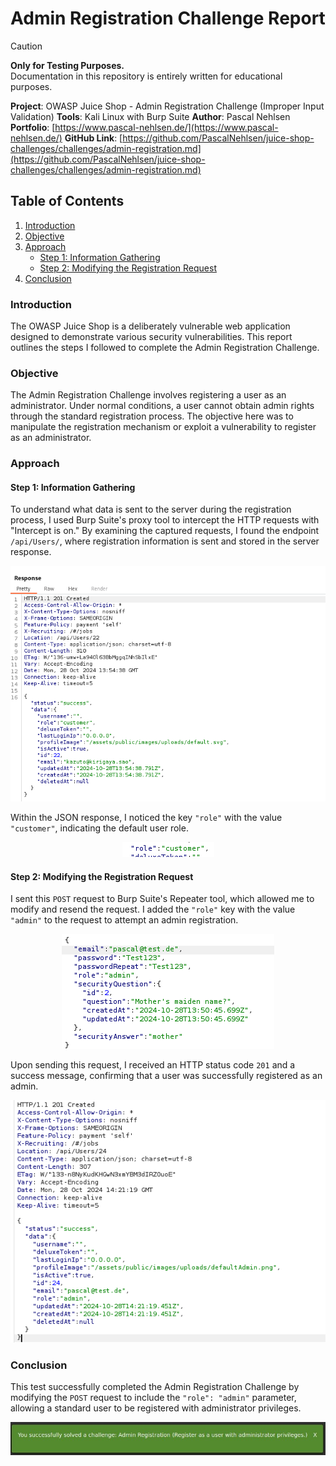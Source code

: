 # Admin Registration Challenge Report

> [!CAUTION]  
> **Only for Testing Purposes.**  
> Documentation in this repository is entirely written for educational purposes.

**Project**: OWASP Juice Shop - Admin Registration Challenge (Improper Input Validation)
**Tools**: Kali Linux with Burp Suite
**Author**: Pascal Nehlsen
**Portfolio**: [https://www.pascal-nehlsen.de/](https://www.pascal-nehlsen.de/)
**GitHub Link**: [https://github.com/PascalNehlsen/juice-shop-challenges/challenges/admin-registration.md](https://github.com/PascalNehlsen/juice-shop-challenges/challenges/admin-registration.md)

## Table of Contents

1. [Introduction](#Introduction)
2. [Objective](#Objective)
3. [Approach](#Approach)
   - [Step 1: Information Gathering](#step-1-information-gathering)
   - [Step 2: Modifying the Registration Request](#step-2-modifying-the-registration-request)
4. [Conclusion](#Conclusion)

### Introduction

The OWASP Juice Shop is a deliberately vulnerable web application designed to demonstrate various security vulnerabilities. This report outlines the steps I followed to complete the Admin Registration Challenge.

### Objective

The Admin Registration Challenge involves registering a user as an administrator. Under normal conditions, a user cannot obtain admin rights through the standard registration process. The objective here was to manipulate the registration mechanism or exploit a vulnerability to register as an administrator.

### Approach

#### Step 1: Information Gathering

To understand what data is sent to the server during the registration process, I used Burp Suite's proxy tool to intercept the HTTP requests with "Intercept is on." By examining the captured requests, I found the endpoint `/api/Users/`, where registration information is sent and stored in the server response.

<div align="center">

![Information Gathering](/images/admin-registration/information.png)

</div>

Within the JSON response, I noticed the key `"role"` with the value `"customer"`, indicating the default user role.

<div align="center">

![User Role](/images/admin-registration/role.png)

</div>

#### Step 2: Modifying the Registration Request

I sent this `POST` request to Burp Suite's Repeater tool, which allowed me to modify and resend the request. I added the `"role"` key with the value `"admin"` to the request to attempt an admin registration.

<div align="center">

![Post Request](/images/admin-registration/post-request.png)

</div>

Upon sending this request, I received an HTTP status code `201` and a success message, confirming that a user was successfully registered as an admin.

<div align="center">

![Result](/images/admin-registration/result.png)

</div>

### Conclusion

This test successfully completed the Admin Registration Challenge by modifying the `POST` request to include the `"role": "admin"` parameter, allowing a standard user to be registered with administrator privileges.

<div align="center">

![Challenge Accepted](/images/admin-registration/challenge-accept.png)

</div>
